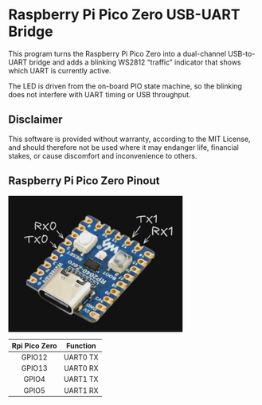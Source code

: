Raspberry Pi Pico Zero USB-UART Bridge
=================================

This program turns the Raspberry Pi Pico Zero into a dual-channel USB-to-UART bridge and adds a blinking WS2812 “traffic” indicator that shows which UART is currently active.

The LED is driven from the on-board PIO state machine, so the blinking does not interfere with UART timing or USB throughput.

Disclaimer
----------

This software is provided without warranty, according to the MIT License, and should therefore not be used where it may endanger life, financial stakes, or cause discomfort and inconvenience to others.

Raspberry Pi Pico Zero Pinout
------------------------
<img src="https://raw.githubusercontent.com/arturkreihs/pico-uart-bridge/refs/heads/master/image.jpg" align="center" width="350" >

| Rpi Pico Zero | Function |
|:-:|:-:|
| GPIO12 | UART0 TX |
| GPIO13 | UART0 RX |
| GPIO4  | UART1 TX |
| GPIO5  | UART1 RX |
